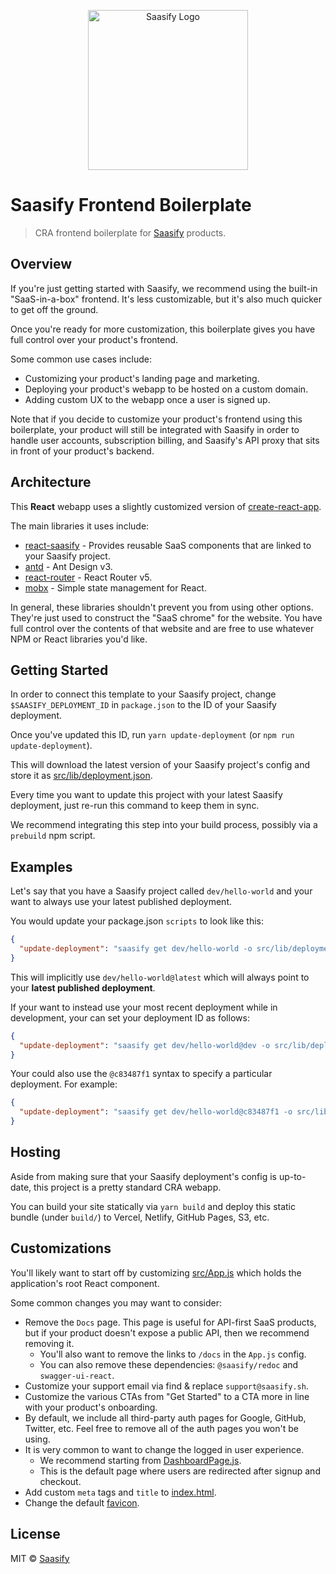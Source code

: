 <p align="center">
  <a href="https://saasify.sh" title="Saasify">
    <img src="https://raw.githubusercontent.com/saasify-sh/saasify/master/logo-vert-white@4x.png" alt="Saasify Logo" width="256" />
  </a>
</p>

# Saasify Frontend Boilerplate

> CRA frontend boilerplate for [Saasify](https://saasify.sh) products.

## Overview

If you're just getting started with Saasify, we recommend using the built-in "SaaS-in-a-box" frontend. It's less customizable, but it's also much quicker to get off the ground.

Once you're ready for more customization, this boilerplate gives you have full control over your product's frontend.

Some common use cases include:

- Customizing your product's landing page and marketing.
- Deploying your product's webapp to be hosted on a custom domain.
- Adding custom UX to the webapp once a user is signed up.

Note that if you decide to customize your product's frontend using this boilerplate, your product will still be integrated with Saasify in order to handle user accounts, subscription billing, and Saasify's API proxy that sits in front of your product's backend.

## Architecture

This **React** webapp uses a slightly customized version of [create-react-app](https://create-react-app.dev).

The main libraries it uses include:

- [react-saasify](https://github.com/saasify-sh/saasify/tree/master/packages/react-saasify) - Provides reusable SaaS components that are linked to your Saasify project.
- [antd](https://3x.ant.design/docs/react/introduce) - Ant Design v3.
- [react-router](https://reacttraining.com/react-router/web/guides/quick-start) - React Router v5.
- [mobx](https://mobx.js.org) - Simple state management for React.

In general, these libraries shouldn't prevent you from using other options. They're just used to construct the "SaaS chrome" for the website. You have full control over the contents of that website and are free to use whatever NPM or React libraries you'd like.

## Getting Started

In order to connect this template to your Saasify project, change `$SAASIFY_DEPLOYMENT_ID` in `package.json` to the ID of your Saasify deployment.

Once you've updated this ID, run `yarn update-deployment` (or `npm run update-deployment`).

This will download the latest version of your Saasify project's config and store it as [src/lib/deployment.json](./src/lib/deployment.json).

Every time you want to update this project with your latest Saasify deployment, just re-run this command to keep them in sync.

We recommend integrating this step into your build process, possibly via a `prebuild` npm script.

## Examples

Let's say that you have a Saasify project called `dev/hello-world` and your want to always use your latest published deployment.

You would update your package.json `scripts` to look like this:

```json
{
  "update-deployment": "saasify get dev/hello-world -o src/lib/deployment.json"
}
```

This will implicitly use `dev/hello-world@latest` which will always point to your **latest published deployment**.

If your want to instead use your most recent deployment while in development, your can set your deployment ID as follows:

```json
{
  "update-deployment": "saasify get dev/hello-world@dev -o src/lib/deployment.json"
}
```

Your could also use the `@c83487f1` syntax to specify a particular deployment. For example:

```json
{
  "update-deployment": "saasify get dev/hello-world@c83487f1 -o src/lib/deployment.json"
}
```

## Hosting

Aside from making sure that your Saasify deployment's config is up-to-date, this project is a pretty standard CRA webapp.

You can build your site statically via `yarn build` and deploy this static bundle (under `build/`) to Vercel, Netlify, GitHub Pages, S3, etc.

## Customizations

You'll likely want to start off by customizing [src/App.js](./src/App.js) which holds the application's root React component.

Some common changes you may want to consider:

- Remove the `Docs` page. This page is useful for API-first SaaS products, but if your product doesn't expose a public API, then we recommend removing it.
  - You'll also want to remove the links to `/docs` in the `App.js` config.
  - You can also remove these dependencies: `@saasify/redoc` and `swagger-ui-react`.
- Customize your support email via find & replace `support@saasify.sh`.
- Customize the various CTAs from "Get Started" to a CTA more in line with your product's onboarding.
- By default, we include all third-party auth pages for Google, GitHub, Twitter, etc. Feel free to remove all of the auth pages you won't be using.
- It is very common to want to change the logged in user experience.
  - We recommend starting from [DashboardPage.js](./src/pages/DashboardPage/DashboardPage.js).
  - This is the default page where users are redirected after signup and checkout.
- Add custom `meta` tags and `title` to [index.html](./public/index.html).
- Change the default [favicon](./public).

## License

MIT © [Saasify](https://saasify.sh)
